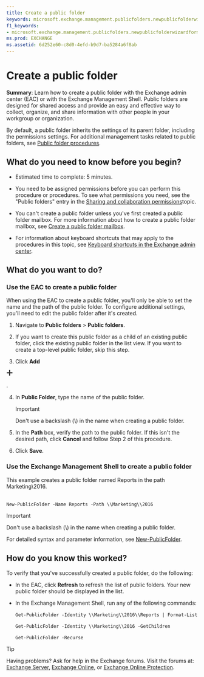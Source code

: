 ```yaml
---
title: Create a public folder
keywords: microsoft.exchange.management.publicfolders.newpublicfolderwizardform.newpublicfolderwizardpage
f1_keywords:
- microsoft.exchange.management.publicfolders.newpublicfolderwizardform.newpublicfolderwizardpage
ms.prod: EXCHANGE
ms.assetid: 6d252e60-c8d0-4efd-b9d7-ba5284a6f8ab
---
```



# Create a public folder
 **Summary**: Learn how to create a public folder with the Exchange admin center (EAC) or with the Exchange Management Shell.
Public folders are designed for shared access and provide an easy and effective way to collect, organize, and share information with other people in your workgroup or organization. 
  
    
    

By default, a public folder inherits the settings of its parent folder, including the permissions settings.
For additional management tasks related to public folders, see  [Public folder procedures](public-folder-procedures.md).
  
    
    


## What do you need to know before you begin?


- Estimated time to complete: 5 minutes.
    
  
- You need to be assigned permissions before you can perform this procedure or procedures. To see what permissions you need, see the "Public folders" entry in the  [Sharing and collaboration permissions](sharing-and-collaboration-permissions.md)topic. 
    
  
- You can't create a public folder unless you've first created a public folder mailbox. For more information about how to create a public folder mailbox, see  [Create a public folder mailbox](create-a-public-folder-mailbox.md).
    
  
- For information about keyboard shortcuts that may apply to the procedures in this topic, see  [Keyboard shortcuts in the Exchange admin center](keyboard-shortcuts-in-the-exchange-admin-center.md).
    
  

## What do you want to do?


### Use the EAC to create a public folder
<a name="BKMK_EAC"> </a>

When using the EAC to create a public folder, you'll only be able to set the name and the path of the public folder. To configure additional settings, you'll need to edit the public folder after it's created.
  
    
    

1. Navigate to **Public folders** > **Public folders**. 
    
  
2. If you want to create this public folder as a child of an existing public folder, click the existing public folder in the list view. If you want to create a top-level public folder, skip this step.
    
  
3. Click **Add**
  
    
    
![Add icon](images/ITPro_EAC_AddIcon.png)
  
    
    
.
    
  
4. In **Public Folder**, type the name of the public folder. 
    
    > [!IMPORTANT]
      > Don't use a backslash (\\) in the name when creating a public folder. 
5. In the **Path** box, verify the path to the public folder. If this isn't the desired path, click **Cancel** and follow Step 2 of this procedure.
    
  
6. Click **Save**.
    
  

### Use the Exchange Management Shell to create a public folder
<a name="BKMK_Shell"> </a>

This example creates a public folder named Reports in the path Marketing\\2016.
  
    
    

```

New-PublicFolder -Name Reports -Path \\Marketing\\2016
```


> [!IMPORTANT]
> Don't use a backslash (\\) in the name when creating a public folder. 
  
    
    

For detailed syntax and parameter information, see  [New-PublicFolder](http://technet.microsoft.com/library/18b837bf-9ef7-4edf-8728-7f6bd346e75d.aspx).
  
    
    

## How do you know this worked?

To verify that you've successfully created a public folder, do the following:
  
    
    

- In the EAC, click **Refresh** to refresh the list of public folders. Your new public folder should be displayed in the list.
    
  
- In the Exchange Management Shell, run any of the following commands:
    
  ```
  Get-PublicFolder -Identity \\Marketing\\2016\\Reports | Format-List
  ```


  ```
  Get-PublicFolder -Identity \\Marketing\\2016 -GetChildren
  ```


  ```
  Get-PublicFolder -Recurse
  ```


> [!TIP]
> Having problems? Ask for help in the Exchange forums. Visit the forums at:  [Exchange Server](https://go.microsoft.com/fwlink/p/?linkId=60612),  [Exchange Online](https://go.microsoft.com/fwlink/p/?linkId=267542), or  [Exchange Online Protection](https://go.microsoft.com/fwlink/p/?linkId=285351). 
  
    
    



